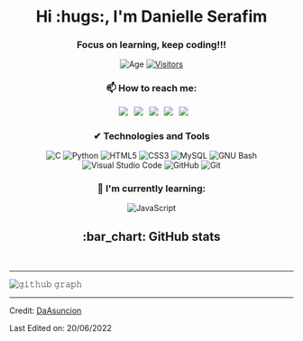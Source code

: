 <h1 align="center">Hi :hugs:, I'm Danielle Serafim</h1>
<h3 align="center">Focus on learning, keep coding!!!</h3>

<div align="center">

![Age](https://img.shields.io/badge/age-28-blue?style=for-the-badge)
[![Visitors](https://api.visitorbadge.io/api/visitors?path=https://github.com/DaAsuncion=Profile%20views&labelColor=%23d9e3f0&countColor=%23f47373)](https://visitorbadge.io/status?path=https://github.com/DaAsuncion)

</div>
 
<h3 align="center"> 📫 How to reach me: </h3>

<div align="center">

&ensp;[<img src="https://img.shields.io/badge/Gmail-D14836?style=for-the-badge&logo=gmail&logoColor=white" />](mailto:daniserafim_11@hotmail.com)
&ensp;[<img src="https://img.shields.io/badge/linkedin-%230077B5.svg?style=for-the-badge&logo=linkedin&logoColor=white" />](https://www.linkedin.com/in/danielle-serafim-850888156/)
&ensp;[<img src="https://img.shields.io/badge/Twitter-%231DA1F2.svg?style=for-the-badge&logo=Twitter&logoColor=white" />](https://twitter.com/DanielledaAsu?t=YAwYjTEyJ7ma_evKKvez8g&s=09)
&ensp;[<img src="https://img.shields.io/badge/Instagram-%23E4405F.svg?style=for-the-badge&logo=Instagram&logoColor=white" />](https://www.instagram.com/_danielleigyr/)
&ensp;[<img src="https://img.shields.io/badge/github-%23121011.svg?style=for-the-badge&logo=github&logoColor=white">](github.com/DaAsuncion)

</div>
 
<h3 align="center"> ✔ Technologies and Tools </h3>

<div align="center">
 
![C](https://img.shields.io/badge/c-%2300599C.svg?style=for-the-badge&logo=c&logoColor=white)
![Python](https://img.shields.io/badge/python-3670A0?style=for-the-badge&logo=python&logoColor=ffdd54)
![HTML5](https://img.shields.io/badge/html5-%23E34F26.svg?style=for-the-badge&logo=html5&logoColor=white)
![CSS3](https://img.shields.io/badge/css3-%231572B6.svg?style=for-the-badge&logo=css3&logoColor=white)
![MySQL](https://img.shields.io/badge/mysql-%2300f.svg?style=for-the-badge&logo=mysql&logoColor=white)
![GNU Bash](https://img.shields.io/badge/GNU%20Bash-4EAA25?style=for-the-badge&logo=GNU%20Bash&logoColor=white)
![Visual Studio Code](https://img.shields.io/badge/Visual%20Studio%20Code-0078d7.svg?style=for-the-badge&logo=visual-studio-code&logoColor=white)
![GitHub](https://img.shields.io/badge/github-%23121011.svg?style=for-the-badge&logo=github&logoColor=white)
![Git](https://img.shields.io/badge/git-%23F05033.svg?style=for-the-badge&logo=git&logoColor=white)
 
</div>
 
<h3 align="center"> 🌱 I'm currently learning: </h3>

<div align="center">
 
![JavaScript](https://img.shields.io/badge/javascript-%23323330.svg?style=for-the-badge&logo=javascript&logoColor=%23F7DF1E)

</div>
 
<h2 align="center"> :bar_chart: GitHub stats </h2>
 <br />

------

![𝚐𝚒𝚝𝚑𝚞𝚋 𝚐𝚛𝚊𝚙𝚑](https://activity-graph.herokuapp.com/graph?username=DaAsuncion&theme=gruvbox&hide_border=true&area=true)

------
Credit: [DaAsuncion](github.com/DaAsuncion)

Last Edited on: 20/06/2022
